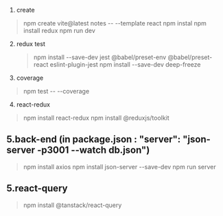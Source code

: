1. create

> npm create vite@latest notes -- --template react
> npm instal
> npm install redux
> npm run dev

2.  redux test
    > npm install --save-dev jest @babel/preset-env @babel/preset-react eslint-plugin-jest
    > npm install --save-dev deep-freeze

3. coverage 
> npm test -- --coverage

4. react-redux
>npm install react-redux
> npm install @reduxjs/toolkit

5.back-end (in package.json : "server": "json-server -p3001 --watch db.json")
---------
>npm install axios
>npm install json-server --save-dev
>npm run server

5.react-query
------------
>npm install @tanstack/react-query